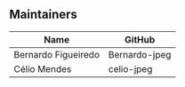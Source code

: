 ## Maintainers

| Name | GitHub |
| --- | --- |
| Bernardo Figueiredo | Bernardo-jpeg |
| Célio Mendes | celio-jpeg |
